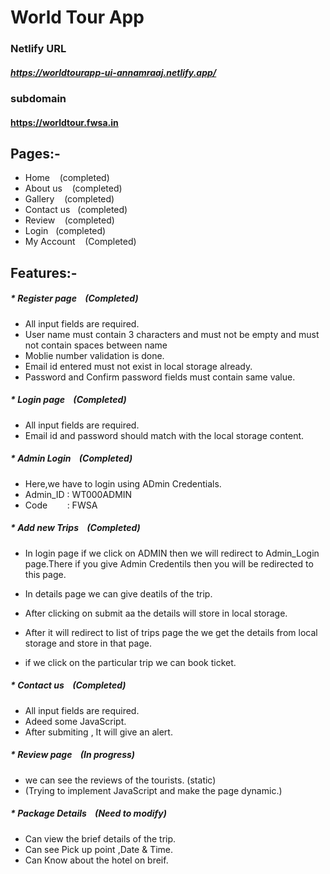 # World Tour App

### Netlify URL

##### https://worldtourapp-ui-annamraaj.netlify.app/

### subdomain

#### https://worldtour.fwsa.in
## Pages:-
  * Home &nbsp;&nbsp; (completed)
  * About us &nbsp;&nbsp; (completed)
  * Gallery &nbsp;&nbsp;   (completed)
  * Contact us &nbsp;&nbsp;(completed)
  * Review &nbsp;&nbsp; (completed)
  * Login &nbsp;&nbsp;(completed)
  * My Account  &nbsp;&nbsp; (Completed)

## Features:-

   ##### * Register page  &nbsp;&nbsp; (Completed)
   * All input fields are required.
   *  User name must contain 3 characters and must not be empty and must not contain spaces between name
   * Moblie number validation is done.
   * Email id entered must not exist in local storage already.
   * Password and Confirm password fields must contain same value.

   ##### * Login page &nbsp;&nbsp; (Completed)
   * All input fields are required. 
   * Email id and password should match with the local storage content.
   
   ##### * Admin Login &nbsp;&nbsp; (Completed)
   * Here,we have to login using ADmin Credentials. 
   * Admin_ID : WT000ADMIN
   * Code &nbsp;&nbsp;&nbsp;&nbsp;&nbsp;&nbsp;&nbsp;: FWSA
   ##### * Add new Trips  &nbsp;&nbsp; (Completed)
   * In login page if we click on ADMIN then we will redirect to Admin_Login page.There if you give Admin Credentils then you will be redirected to this page. 

   * In details page we can give deatils of the trip. 
   * After clicking on submit aa the details will store in local storage.
   * After it will redirect to list of trips page the we get the details from local storage and store in that page.
   * if we click on the particular trip we can book ticket. 

   
   ##### * Contact us &nbsp;&nbsp; (Completed)
   * All input fields are required.
   * Adeed some JavaScript.
   * After submiting , It will give an alert.
   ##### * Review page &nbsp;&nbsp; (In progress)
   * we can see the reviews of the tourists. (static)
   * (Trying to implement JavaScript and make the page dynamic.)
   ##### * Package Details &nbsp;&nbsp; (Need to modify)
   * Can view the brief details of the trip.
   * Can see Pick up point ,Date & Time.
   * Can Know about the hotel on breif.
